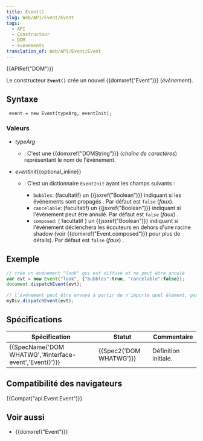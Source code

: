 ```yaml
---
title: Event()
slug: Web/API/Event/Event
tags:
  - API
  - Constructeur
  - DOM
  - évènements
translation_of: Web/API/Event/Event
---
```

{{APIRef("DOM")}}

Le constructeur **`Event()`** crée un nouvel {{domxref("Event")}} (_évènement_).

## Syntaxe

     event = new Event(typeArg, eventInit);

### Valeurs

- _typeArg_
  - : C'est une {{domxref("DOMString")}} (_chaîne de caractères_) représentant le nom de l'évènement.
- _eventInit_{{optional_inline}}

  - : C'est un dictionnaire `EventInit` ayant les champs suivants :

    - `bubbles`: (facultatif) un {{jsxref("Boolean")}} indiquant si les événements sont propagés . Par défaut est `false` (_faux_).
    - `cancelable`: (facultatif) un {{jsxref("Boolean")}} indiquant si l'évènement peut être annulé. Par défaut est `false` (_faux_) .
    - `composed`: ( facultatif ) un {{jsxref("Boolean")}} indiquant si l'évènement déclenchera les écouteurs en dehors d'une racine shadow (voir {{domxref("Event.composed")}} pour plus de détails). Par défaut est `false` (_faux_) .

## Exemple

```js
// crée un évènement "look" qui est diffusé et ne peut être annulé
var evt = new Event("look", {"bubbles":true, "cancelable":false});
document.dispatchEvent(evt);

// l'événement peut être envoyé à partir de n'importe quel élément, pas seulement le document
myDiv.dispatchEvent(evt);
```

## Spécifications

| Spécification                                                            | Statut                           | Commentaire          |
| ------------------------------------------------------------------------ | -------------------------------- | -------------------- |
| {{SpecName('DOM WHATWG','#interface-event','Event()')}} | {{Spec2('DOM WHATWG')}} | Définition initiale. |

## Compatibilité des navigateurs

{{Compat("api.Event.Event")}}

## Voir aussi

- {{domxref("Event")}}
